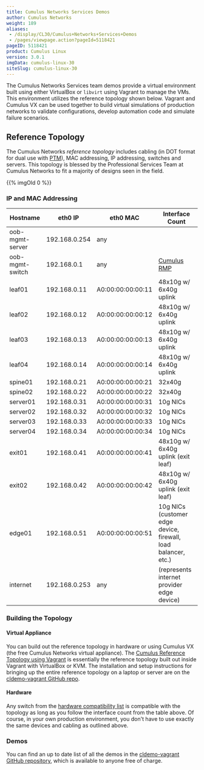 ```yaml
---
title: Cumulus Networks Services Demos
author: Cumulus Networks
weight: 189
aliases:
 - /display/CL30/Cumulus+Networks+Services+Demos
 - /pages/viewpage.action?pageId=5118421
pageID: 5118421
product: Cumulus Linux
version: 3.0.1
imgData: cumulus-linux-30
siteSlug: cumulus-linux-30
---
```

The Cumulus Networks Services team demos provide a virtual environment
built using either VirtualBox or `libvirt` using Vagrant to manage the
VMs. This environment utilizes the reference topology shown below.
Vagrant and Cumulus VX can be used together to build virtual simulations
of production networks to validate configurations, develop automation
code and simulate failure scenarios.

## Reference Topology</span>

The Cumulus Networks *reference topology* includes cabling (in DOT
format for dual use with
[PTM](/version/cumulus-linux-30/Layer-1-and-Layer-2-Features/Prescriptive-Topology-Manager-PTM)),
MAC addressing, IP addressing, switches and servers. This topology is
blessed by the Professional Services Team at Cumulus Networks to fit a
majority of designs seen in the field.

{{% imgOld 0 %}}

### IP and MAC Addressing</span>

| Hostname        | eth0 IP       | eth0 MAC          | Interface Count                                                  |
| --------------- | ------------- | ----------------- | ---------------------------------------------------------------- |
| oob-mgmt-server | 192.168.0.254 | any               |                                                                  |
| oob-mgmt-switch | 192.168.0.1   | any               | [Cumulus RMP](https://cumulusnetworks.com/cumulus-rmp/overview/) |
| leaf01          | 192.168.0.11  | A0:00:00:00:00:11 | 48x10g w/ 6x40g uplink                                           |
| leaf02          | 192.168.0.12  | A0:00:00:00:00:12 | 48x10g w/ 6x40g uplink                                           |
| leaf03          | 192.168.0.13  | A0:00:00:00:00:13 | 48x10g w/ 6x40g uplink                                           |
| leaf04          | 192.168.0.14  | A0:00:00:00:00:14 | 48x10g w/ 6x40g uplink                                           |
| spine01         | 192.168.0.21  | A0:00:00:00:00:21 | 32x40g                                                           |
| spine02         | 192.168.0.22  | A0:00:00:00:00:22 | 32x40g                                                           |
| server01        | 192.168.0.31  | A0:00:00:00:00:31 | 10g NICs                                                         |
| server02        | 192.168.0.32  | A0:00:00:00:00:32 | 10g NICs                                                         |
| server03        | 192.168.0.33  | A0:00:00:00:00:33 | 10g NICs                                                         |
| server04        | 192.168.0.34  | A0:00:00:00:00:34 | 10g NICs                                                         |
| exit01          | 192.168.0.41  | A0:00:00:00:00:41 | 48x10g w/ 6x40g uplink (exit leaf)                               |
| exit02          | 192.168.0.42  | A0:00:00:00:00:42 | 48x10g w/ 6x40g uplink (exit leaf)                               |
| edge01          | 192.168.0.51  | A0:00:00:00:00:51 | 10g NICs (customer edge device, firewall, load balancer, etc.)   |
| internet        | 192.168.0.253 | any               | (represents internet provider edge device)                       |

### Building the Topology</span>

#### Virtual Appliance</span>

You can build out the reference topology in hardware or using Cumulus VX
(the free Cumulus Networks virtual appliance). The [Cumulus Reference
Topology using
Vagrant](https://github.com/CumulusNetworks/cldemo-vagrant) is
essentially the reference topology built out inside Vagrant with
VirtualBox or KVM. The installation and setup instructions for bringing
up the entire reference topology on a laptop or server are on the
[cldemo-vagrant GitHub
repo](https://github.com/CumulusNetworks/cldemo-vagrant).

#### Hardware</span>

Any switch from the [hardware compatibility
list](https://cumulusnetworks.com/support/linux-hardware-compatibility-list/)
is compatible with the topology as long as you follow the interface
count from the table above. Of course, in your own production
environment, you don't have to use exactly the same devices and cabling
as outlined above.

### Demos</span>

You can find an up to date list of all the demos in the [cldemo-vagrant
GitHub
repository](https://github.com/CumulusNetworks/cldemo-vagrant#available-demos),
which is available to anyone free of charge.

<article id="html-search-results" class="ht-content" style="display: none;">

</article>

<footer id="ht-footer">

</footer>
